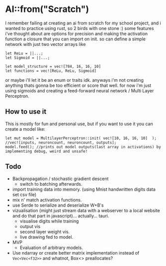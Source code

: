 # AI::from("Scratch")

I remember failing at creating an ai from scratch for my school project, and i wanted to practice using rust, so 2 birds with one stone :)
some features i've thought about are options for precision and making the activation function a closure that you can import on init. so can define a simple network with just two vector arrays like

    let ReLu = ||...;
    let Sigmoid = ||...;
    
    let model_structure = vec![784, 16, 16, 10]
    let functions = vec![ReLu, ReLu, Sigmoid]

or maybe i'll let it be an enum or traits idk. anyways i'm not creating anything thats gonna be too efficient or score that well. for now i'm just using sigmoids and creating a feed-forward neural network / Multi Layer Perceptron. 


## How to use it
This is mostly for fun and personal use, but if you want to use it you can create a model like:

    let mut model = MultilayerPerceptron::init( vec![10, 16, 16, 10]  ); //vec![inputs, neuroncount, neuroncount, outputs];
    model.feed(); //prints out model outputs(last array in activations) by implementing debug, weird and unsafe!


## Todo
- Backpropagation / stochastic gradient descent
    - switch to batching afterwards.
- import training data into memory. (using Mnist handwritten digits data set csv file)
- mix n' match activation functions.
- use Serde to serialize and deserialize W+B's
- vizualisation (might just stream data with a webserver to a local website and do that part in javascript)... actually... tauri.
    - visualise digits while training
    - output vis
    - second layer weight vis.
    - live drawing fed to model.
- MVP
    - Evaluation of arbitrary models.
- Use ndarray or create better matrix implementation instead of `Vec<Vec<f32>>` and whatnot, Box<> preallocates?

